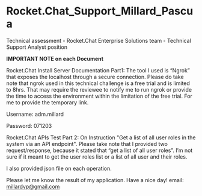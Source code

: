 # Rocket.Chat_Support_Millard_Pascua
Technical assessment - Rocket.Chat Enterprise Solutions team - Technical Support Analyst position

**IMPORTANT NOTE on each Document**

Rocket.Chat Install Server Documentation Part1:
The tool I used is “Ngrok” that exposes the localhost through a secure connection. Please do take note that ngrok used in this technical challenge is a free trial and is limited to 8hrs. That may require the reviewee to notify me to run ngrok or provide the time to access the environment within the limitation of the free trial. For me to provide the temporary link.

Username: adm.millard

Password: 071203

Rocket.Chat APIs Test Part 2:
On Instruction "Get a list of all user roles in the system via an API endpoint".
Please take note that I provided two request/response, because it stated that “get a list of all user roles”. I’m not sure if it meant to get the user roles list or a list of all user and their roles.

I also provided json file on each operation.

Please let me know the result of my application.
Have a nice day!
email: millardvp@gmail.com
